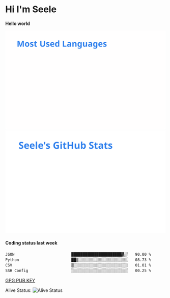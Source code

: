 <h1>Hi I'm Seele</h1>

<b>Hello world</b>

<img src='/assets/top-langs.svg' alt="Seele's github langs"> <img src='/assets/stats.svg' alt="Seele's github stats" >

<h4>Coding status last week </h4>

<!--START_SECTION:waka-->

```txt
JSON                         ██████████████████████▓░░   90.00 %
Python                       ██▒░░░░░░░░░░░░░░░░░░░░░░   08.73 %
CSV                          ▒░░░░░░░░░░░░░░░░░░░░░░░░   01.01 %
SSH Config                   ░░░░░░░░░░░░░░░░░░░░░░░░░   00.25 %
```

<!--END_SECTION:waka-->

[GPG PUB KEY](https://keys.openpgp.org/vks/v1/by-fingerprint/3FCE91BF5B9666B55B67213C4C57B7824A5B6680)

Alive Status: ![Alive Status](https://hc.dvd.moe/b/2/8b44cecc-1f43-4449-9b4b-9c7fd754673c.svg)
